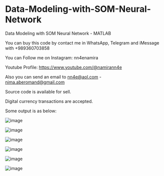 # Data-Modeling-with-SOM-Neural-Network
Data Modeling with SOM Neural Network - MATLAB

You can buy this code by contact me in WhatsApp, Telegram and iMessage with +989360703858

You can Follow me on Instagram: nn4enamira

Youtube Profile: https://www.youtube.com/@namirann4e

Also you can send an email to nn4e@aol.com - nima.aberomand@gmail.com

Source code is available for sell.

Digital currency transactions are accepted.

Some output is as below:

![image](https://github.com/user-attachments/assets/99bb6b4c-166b-4323-83a9-8126145c5402)

![image](https://github.com/user-attachments/assets/a28497d1-1ad3-4bd6-a6a5-33b5365971cc)

![image](https://github.com/user-attachments/assets/e33ffe89-118c-4593-9102-f6406c85a67b)

![image](https://github.com/user-attachments/assets/73ad6e55-c04e-4133-9a88-e5b094ce0a3d)

![image](https://github.com/user-attachments/assets/a5260990-9794-4c44-b006-2c0f75b08d2a)

![image](https://github.com/user-attachments/assets/9563d308-53af-4a5b-8be6-f56c4bedeaaf)
